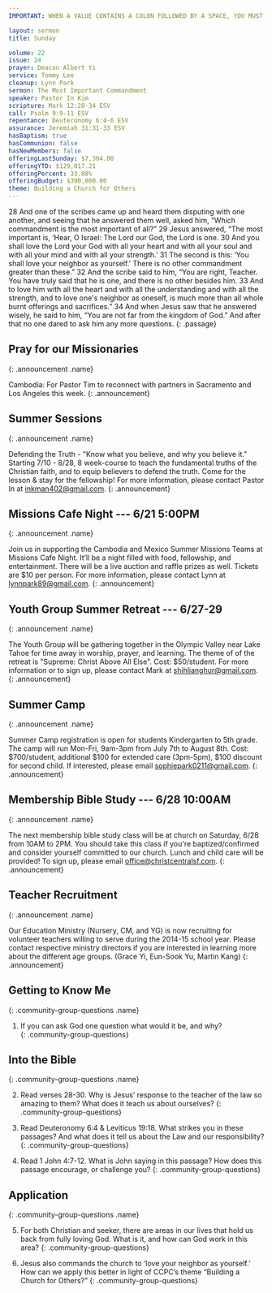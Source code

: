 ```yaml
---
IMPORTANT: WHEN A VALUE CONTAINS A COLON FOLLOWED BY A SPACE, YOU MUST USE &#58;

layout: sermon
title: Sunday

volume: 22
issue: 24
prayer: Deacon Albert Yi
service: Tommy Lee
cleanup: Lynn Park
sermon: The Most Important Commandment
speaker: Pastor In Kim
scripture: Mark 12:28-34 ESV
call: Psalm 9:9-11 ESV
repentance: Deuteronomy 6:4-6 ESV
assurance: Jeremiah 31:31-33 ESV
hasBaptism: true
hasCommunion: false
hasNewMembers: false
offeringLastSunday: $7,304.00
offeringYTD: $129,017.21
offeringPercent: 33.08%
offeringBudget: $390,000.00
theme: Building a Church for Others
---
```


28 And one of the scribes came up and heard them disputing with one another, and seeing that he answered them well, asked him, “Which commandment is the most important of all?” 29 Jesus answered, “The most important is, ‘Hear, O Israel: The Lord our God, the Lord is one. 30 And you shall love the Lord your God with all your heart and with all your soul and with all your mind and with all your strength.’ 31 The second is this: ‘You shall love your neighbor as yourself.’ There is no other commandment greater than these.” 32 And the scribe said to him, “You are right, Teacher. You have truly said that he is one, and there is no other besides him. 33 And to love him with all the heart and with all the understanding and with all the strength, and to love one's neighbor as oneself, is much more than all whole burnt offerings and sacrifices.” 34 And when Jesus saw that he answered wisely, he said to him, “You are not far from the kingdom of God.” And after that no one dared to ask him any more questions.
{: .passage}


## Pray for our Missionaries
{: .announcement .name}

Cambodia: For Pastor Tim to reconnect with partners in Sacramento and Los Angeles this week.
{: .announcement}

## Summer Sessions
{: .announcement .name}

Defending the Truth - "Know what you believe, and why you believe it." Starting 7/10 - 8/28, 8 week-course to teach the fundamental truths of the Christian faith, and to equip believers to defend the truth. Come for the lesson & stay for the fellowship! For more information, please contact Pastor In at inkman402@gmail.com.
{: .announcement}

## Missions Cafe Night --- 6/21 5:00PM
{: .announcement .name}

Join us in supporting the Cambodia and Mexico Summer Missions Teams at Missions Cafe Night. It’ll be a night filled with food, fellowship, and entertainment. There will be a live auction and raffle prizes as well. Tickets are $10 per person. For more information, please contact Lynn at lynnpark89@gmail.com.
{: .announcement}

## Youth Group Summer Retreat --- 6/27-29
{: .announcement .name}

The Youth Group will be gathering together in the Olympic Valley near Lake Tahoe for time away in worship, prayer, and learning. The theme of of the retreat is "Supreme: Christ Above All Else". Cost: $50/student. For more information or to sign up, please contact Mark at shihlianghur@gmail.com.
{: .announcement}

## Summer Camp
{: .announcement .name}

Summer Camp registration is open for students Kindergarten to 5th grade. The camp will run Mon-Fri, 9am-3pm from July 7th to August 8th. Cost: $700/student, additional $100 for extended care (3pm-5pm), $100 discount for second child. If interested, please email sophiepark0211@gmail.com.
{: .announcement}

## Membership Bible Study --- 6/28 10:00AM
{: .announcement  .name}

The next membership bible study class will be at church on Saturday, 6/28 from 10AM to 2PM. You should take this class if you're baptized/confirmed and consider yourself committed to our church. Lunch and child care will be provided! To sign up, please email office@christcentralsf.com.
{: .announcement}

## Teacher Recruitment
{: .announcement .name}

Our Education Ministry (Nursery, CM, and YG) is now recruiting for volunteer teachers willing to serve during the 2014-15 school year.  Please contact respective ministry directors if you are interested in learning more about the different age groups.  (Grace Yi, Eun-Sook Yu, Martin Kang)
{: .announcement}


## Getting to Know Me
{: .community-group-questions .name}

1) If you can ask God one question what would it be, and why?  
{: .community-group-questions}

## Into the Bible
{: .community-group-questions .name}

2) Read verses 28-30. Why is Jesus’ response to the teacher of the law so amazing to them? What does it teach us about ourselves? 
{: .community-group-questions}

3) Read Deuteronomy 6:4 & Leviticus 19:18. What strikes you in these passages? And what does it tell us about the Law and our responsibility?
{: .community-group-questions}

4) Read 1 John 4:7-12. What is John saying in this passage? How does this passage encourage, or challenge you?
{: .community-group-questions}

## Application
{: .community-group-questions .name}

5) For both Christian and seeker, there are areas in our lives that hold us back from fully loving God.  What is it, and how can God work in this area?
{: .community-group-questions}

6) Jesus also commands the church to ‘love your neighbor as yourself.’ How can we apply this better in light of CCPC’s theme “Building a Church for Others?”
{: .community-group-questions}
